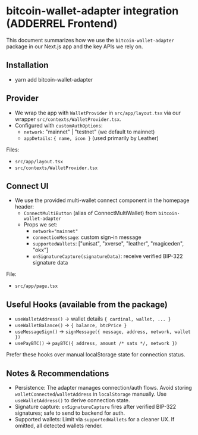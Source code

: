 # bitcoin-wallet-adapter integration (ADDERREL Frontend)

This document summarizes how we use the `bitcoin-wallet-adapter` package in our Next.js app and the key APIs we rely on.

## Installation
- yarn add bitcoin-wallet-adapter

## Provider
- We wrap the app with `WalletProvider` in `src/app/layout.tsx` via our wrapper `src/contexts/WalletProvider.tsx`.
- Configured with `customAuthOptions`:
  - `network`: "mainnet" | "testnet" (we default to mainnet)
  - `appDetails`: `{ name, icon }` (used primarily by Leather)

Files:
- `src/app/layout.tsx`
- `src/contexts/WalletProvider.tsx`

## Connect UI
- We use the provided multi-wallet connect component in the homepage header:
  - `ConnectMultiButton` (alias of ConnectMultiWallet) from `bitcoin-wallet-adapter`
  - Props we set:
    - `network="mainnet"`
    - `connectionMessage`: custom sign-in message
    - `supportedWallets`: ["unisat", "xverse", "leather", "magiceden", "okx"]
    - `onSignatureCapture(signatureData)`: receive verified BIP-322 signature data

File:
- `src/app/page.tsx`

## Useful Hooks (available from the package)
- `useWalletAddress()` → wallet details `{ cardinal, wallet, ... }`
- `useWalletBalance()` → `{ balance, btcPrice }`
- `useMessageSign()` → `signMessage({ message, address, network, wallet })`
- `usePayBTC()` → `payBTC({ address, amount /* sats */, network })`

Prefer these hooks over manual localStorage state for connection status.

## Notes & Recommendations
- Persistence: The adapter manages connection/auth flows. Avoid storing `walletConnected`/`walletAddress` in `localStorage` manually. Use `useWalletAddress()` to derive connection state.
- Signature capture: `onSignatureCapture` fires after verified BIP-322 signatures; safe to send to backend for auth.
- Supported wallets: Limit via `supportedWallets` for a cleaner UX. If omitted, all detected wallets render.
